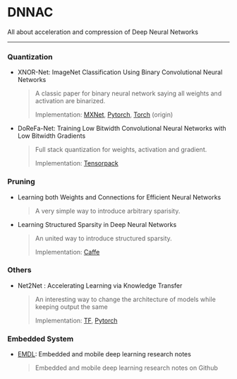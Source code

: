 # DNNAC
All about acceleration and compression of Deep Neural Networks

---------------------------------

### Quantization

* XNOR-Net: ImageNet Classification Using Binary Convolutional Neural Networks

  > A classic paper for binary neural network saying all weights and activation are binarized.
  > 
  > Implementation: [MXNet](https://github.com/hpi-xnor/BMXNet-v2), [Pytorch](https://github.com/jiecaoyu/XNOR-Net-PyTorch), [Torch](https://github.com/allenai/XNOR-Net) (origin)
  
* DoReFa-Net: Training Low Bitwidth Convolutional Neural Networks with Low Bitwidth Gradients
  > Full stack quantization for weights, activation and gradient.
  > 
  > Implementation: [Tensorpack](https://github.com/tensorpack/tensorpack/tree/master/examples/DoReFa-Net)
  
### Pruning

* Learning both Weights and Connections for Efficient Neural Networks
  > A very simple way to introduce arbitrary sparisity. 
  
* Learning Structured Sparsity in Deep Neural Networks
  > An united way to introduce structured sparsity.
  >
  > Implementation: [Caffe](https://github.com/wenwei202/caffe/tree/scnn)

### Others

* Net2Net : Accelerating Learning via Knowledge Transfer
  > An interesting way to change the architecture of models while keeping output the same
  > 
  > Implementation: [TF](https://github.com/paengs/Net2Net), [Pytorch](https://github.com/erogol/Net2Net)


### Embedded System

* [EMDL](https://github.com/EMDL/awesome-emdl): Embedded and mobile deep learning research notes
  > Embedded and mobile deep learning research notes on Github
